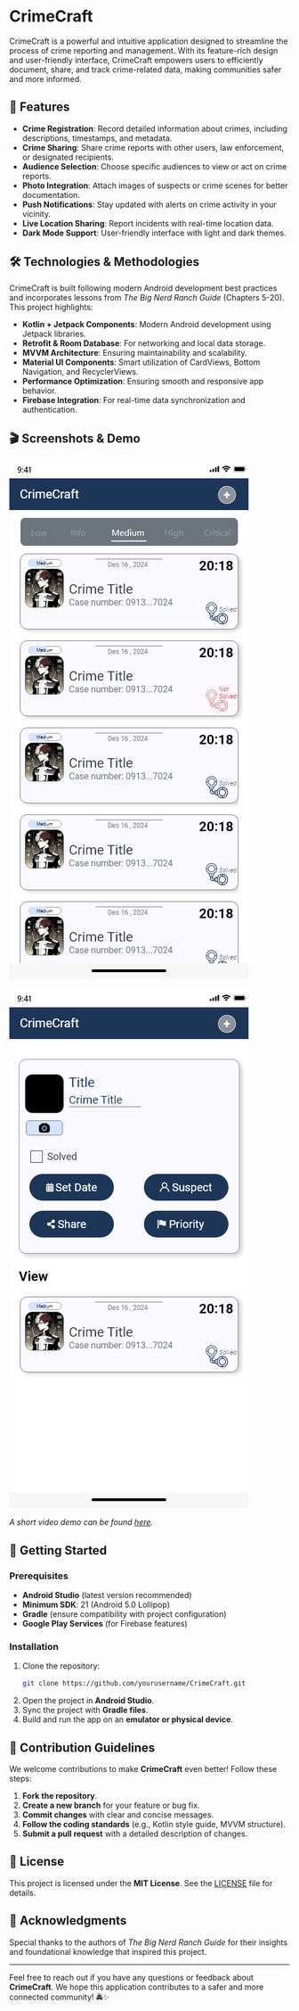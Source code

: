 # CrimeCraft

CrimeCraft is a powerful and intuitive application designed to streamline the process of crime reporting and management. With its feature-rich design and user-friendly interface, CrimeCraft empowers users to efficiently document, share, and track crime-related data, making communities safer and more informed.

## 🚀 Features

- **Crime Registration**: Record detailed information about crimes, including descriptions, timestamps, and metadata.
- **Crime Sharing**: Share crime reports with other users, law enforcement, or designated recipients.
- **Audience Selection**: Choose specific audiences to view or act on crime reports.
- **Photo Integration**: Attach images of suspects or crime scenes for better documentation.
- **Push Notifications**: Stay updated with alerts on crime activity in your vicinity.
- **Live Location Sharing**: Report incidents with real-time location data.
- **Dark Mode Support**: User-friendly interface with light and dark themes.

## 🛠️ Technologies & Methodologies
CrimeCraft is built following modern Android development best practices and incorporates lessons from *The Big Nerd Ranch Guide* (Chapters 5-20). This project highlights:

- **Kotlin + Jetpack Components**: Modern Android development using Jetpack libraries.
- **Retrofit & Room Database**: For networking and local data storage.
- **MVVM Architecture**: Ensuring maintainability and scalability.
- **Material UI Components**: Smart utilization of CardViews, Bottom Navigation, and RecyclerViews.
- **Performance Optimization**: Ensuring smooth and responsive app behavior.
- **Firebase Integration**: For real-time data synchronization and authentication.

## 🎬 Screenshots & Demo
![CrimeCraft Screenshot 1](https://raw.githubusercontent.com/mshajkarami/CrimeCraft/master/home_1.png)

![CrimeCraft Screenshot 2](https://raw.githubusercontent.com/mshajkarami/CrimeCraft/master/fragment_detail_1.png)

_A short video demo can be found [here](link-to-video)._  

## 📌 Getting Started

### Prerequisites
- **Android Studio** (latest version recommended)
- **Minimum SDK**: 21 (Android 5.0 Lollipop)
- **Gradle** (ensure compatibility with project configuration)
- **Google Play Services** (for Firebase features)

### Installation
1. Clone the repository:
   ```bash
   git clone https://github.com/yourusername/CrimeCraft.git
   ```
2. Open the project in **Android Studio**.
3. Sync the project with **Gradle files**.
4. Build and run the app on an **emulator or physical device**.

## 🤝 Contribution Guidelines
We welcome contributions to make **CrimeCraft** even better! Follow these steps:
1. **Fork the repository**.
2. **Create a new branch** for your feature or bug fix.
3. **Commit changes** with clear and concise messages.
4. **Follow the coding standards** (e.g., Kotlin style guide, MVVM structure).
5. **Submit a pull request** with a detailed description of changes.

## 📜 License
This project is licensed under the **MIT License**. See the [LICENSE](link-to-license) file for details.

## 🙌 Acknowledgments
Special thanks to the authors of *The Big Nerd Ranch Guide* for their insights and foundational knowledge that inspired this project.

---
Feel free to reach out if you have any questions or feedback about **CrimeCraft**. We hope this application contributes to a safer and more connected community! 🚔✨
